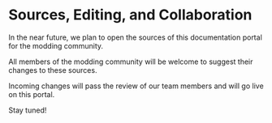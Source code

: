 # Sources, Editing, and Collaboration

In the near future, we plan to open the sources of this documentation portal for the modding community. 

All members of the modding community will be welcome to suggest their changes to these sources. 

Incoming changes will pass the review of our team members and will go live on this portal. 

Stay tuned!


